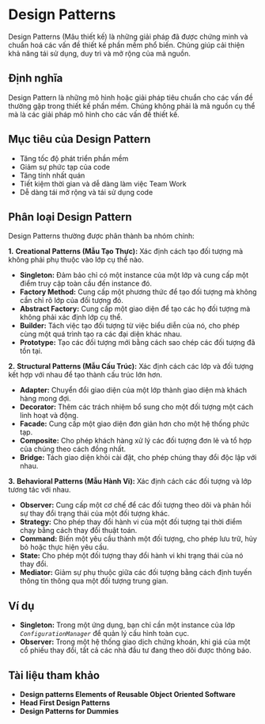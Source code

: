# Design Patterns
Design Patterns (Mâu thiết kế) là những giải pháp đã được chứng minh và chuẩn hoá các vấn đề thiết kế phần mềm phổ biến. Chúng giúp cải thiện khả năng tái sử dụng, duy trì và mở rộng của mã nguồn.
## Định nghĩa
Design Pattern là những mô hình hoặc giải pháp tiêu chuẩn cho các vấn đề thường gặp trong thiết kế phần mềm. Chúng không phải là mã nguồn cụ thể mà là các giải pháp mô hình cho các vấn đề thiết kế.
## Mục tiêu của Design Pattern
- Tăng tốc độ phát triển phần mềm
- Giảm sự phức tạp của code
- Tăng tính nhất quán
- Tiết kiệm thời gian và dễ dàng làm việc Team Work
- Dễ dàng tái mở rộng và tái sử dụng code
## Phân loại Design Pattern
Design Patterns thường được phân thành ba nhóm chính:

**1.** **Creational Patterns (Mẫu Tạo Thực):** Xác định cách tạo đối tượng mà không phải phụ thuộc vào lớp cụ thể nào.

- **Singleton:** Đảm bảo chỉ có một instance của một lớp và cung cấp một điểm truy cập toàn cầu đến instance đó.
- **Factory Method:** Cung cấp một phương thức để tạo đối tượng mà không cần chỉ rõ lớp của đối tượng đó.
- **Abstract Factory:** Cung cấp một giao diện để tạo các họ đối tượng mà không phải xác định lớp cụ thể.
- **Builder:** Tách việc tạo đối tượng từ việc biểu diễn của nó, cho phép cùng một quá trình tạo ra các đại diện khác nhau.
- **Prototype:** Tạo các đối tượng mới bằng cách sao chép các đối tượng đã tồn tại.

**2.** **Structural Patterns (Mẫu Cấu Trúc):** Xác định cách các lớp và đối tượng kết hợp với nhau để tạo thành cấu trúc lớn hơn.

- **Adapter:** Chuyển đổi giao diện của một lớp thành giao diện mà khách hàng mong đợi.
- **Decorator:** Thêm các trách nhiệm bổ sung cho một đối tượng một cách linh hoạt và động.
- **Facade:** Cung cấp một giao diện đơn giản hơn cho một hệ thống phức tạp.
- **Composite:** Cho phép khách hàng xử lý các đối tượng đơn lẻ và tổ hợp của chúng theo cách đồng nhất.
- **Bridge:** Tách giao diện khỏi cài đặt, cho phép chúng thay đổi độc lập với nhau.

**3.** **Behavioral Patterns (Mẫu Hành Vi):** Xác định cách các đối tượng và lớp tương tác với nhau.

- **Observer:** Cung cấp một cơ chế để các đối tượng theo dõi và phản hồi sự thay đổi trạng thái của một đối tượng khác.
- **Strategy:** Cho phép thay đổi hành vi của một đối tượng tại thời điểm chạy bằng cách thay đổi thuật toán.
- **Command:** Biến một yêu cầu thành một đối tượng, cho phép lưu trữ, hủy bỏ hoặc thực hiện yêu cầu.
- **State:** Cho phép một đối tượng thay đổi hành vi khi trạng thái của nó thay đổi.
- **Mediator:** Giảm sự phụ thuộc giữa các đối tượng bằng cách định tuyến thông tin thông qua một đối tượng trung gian.

## Ví dụ
- **Singleton:** Trong một ứng dụng, bạn chỉ cần một instance của lớp *`ConfigurationManager`* để quản lý cấu hình toàn cục.
- **Observer:** Trong một hệ thống giao dịch chứng khoán, khi giá của một cổ phiếu thay đổi, tất cả các nhà đầu tư đang theo dõi được thông báo.

## Tài liệu tham khảo
- **Design patterns Elements of Reusable Object Oriented Software**
- **Head First Design Patterns**
- **Design Patterns for Dummies**